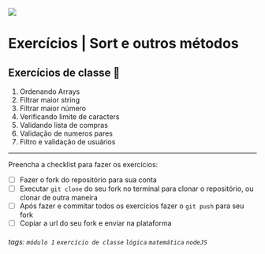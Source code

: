 ![](https://i.imgur.com/xG74tOh.png)

# Exercícios | Sort e outros métodos

## Exercícios de classe 🏫

1. Ordenando Arrays
2. Filtrar maior string
3. Filtrar maior número
4. Verificando limite de caracters
5. Validando lista de compras
6. Validação de numeros pares
7. Filtro e validação de usuários

---

Preencha a checklist para fazer os exercícios:

-   [ ] Fazer o fork do repositório para sua conta
-   [ ] Executar `git clone` do seu fork no terminal para clonar o repositório, ou clonar de outra maneira
-   [ ] Após fazer e commitar todos os exercícios fazer o `git push` para seu fork
-   [ ] Copiar a url do seu fork e enviar na plataforma

###### tags: `módulo 1` `exercício de classe` `lógica` `matemática` `nodeJS`
